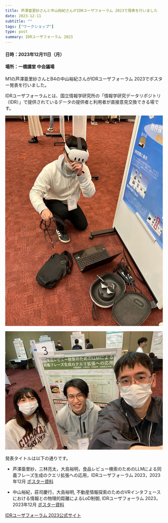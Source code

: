 ```yaml
---
title: 芦澤亜里紗さんと中山裕紀さんがIDRユーザフォーラム 2023で発表を行いました
date: 2023-12-11
subtitle: ""
tags: ["ワークショップ"]
type: post
summary: IDRユーザフォーラム 2023
---
```


#### 日時：2023年12月11日（月）
#### 場所：一橋講堂 中会議場

M1の芦澤亜里紗さんとB4の中山裕紀さんがIDRユーザフォーラム 2023でポスター発表を行いました。

IDRユーザフォーラムとは、国立情報学研究所の「情報学研究データリポジトリ（IDR）」で提供されているデータの提供者と利用者が直接意見交換できる場です。

![](nakayama.jpg)

![](ashizawa.jpg)


発表タイトルは以下の通りです。
- 芦澤亜里紗，三林亮太，大島裕明，食品レビュー検索のためのLLMによる同義フレーズ生成のクエリ拡張への応用，IDRユーザフォーラム 2023，2023年12月
[ポスター資料](https://www.nii.ac.jp/dsc/idr/userforum/startup/IDR-UF2023_S03.pdf)

- 中山裕紀，莊司慶行，大島裕明, 不動産情報探索のためのVRインタフェースにおける情報との物理的距離によるLoD制御, IDRユーザフォーラム 2023，2023年12月
[ポスター資料](https://www.nii.ac.jp/dsc/idr/userforum/startup/IDR-UF2023_S08.pdf)

[IDRユーザフォーラム 2023公式サイト](https://www.nii.ac.jp/dsc/idr/userforum/2023.html)

<!-- 1. 論文採録バージョン -->
<!-- [第一著者]さんの論文が「[学会フルネーム]」に採録されました。 -->

<!-- [公式Webページ](学会公式ページTopのURL) -->


<!-- 書誌情報。書式はPublicationsを参考。変にコードブロックとかで囲まなくてOK -->


<!-- [年月日]に発表予定 -->



<!-- 2. 論文発表済みバージョン -->
<!-- [第一著者]さんが「[学会フルネーム]」で発表しました。 -->

<!-- [公式Webページ](学会公式ページTopのURL) -->


<!-- 書誌情報。書式はPublicationsを参考。変にコードブロックとかで囲まなくてOK -->


<!-- 3. 論文受賞バージョン -->
<!-- [第一著者]さんの論文が「[学会フルネーム]」で「[受賞名]」を受賞しました -->

<!-- [公式Webページ](学会公式ページTopのURL) -->


<!-- 書誌情報。書式はPublicationsを参考。変にコードブロックとかで囲まなくてOK -->

<!-- 同学会複数名の場合は並べて良い感じにして -->